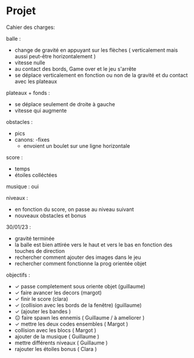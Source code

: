 # Projet

Cahier des charges:


balle :

- change de gravité en appuyant sur les flèches ( verticalement mais aussi peut-être horizontalement )
- vitesse nulle
- au contact des bords, Game over et le jeu s'arrête
- se déplace verticalement en fonction ou non de la gravité et du contact avec les plateaux

plateaux + fonds :

- se déplace seulement de droite à gauche
- vitesse qui augmente
                   
obstacles :

- pics
- canons:
    -fixes
    - envoient un boulet sur une ligne horizontale
                     
score :

- temps
- étoiles colléctées
        
        
musique : oui

niveaux :

- en fonction du score, on passe au niveau suivant
- nouveaux obstacles et bonus
          
          
          
 30/01/23 :
 - gravité terminée
 - la balle est bien attirée vers le haut et vers le bas en fonction des touches de direction
 - rechercher comment ajouter des images dans le jeu
 - rechercher comment fonctionne la prog orientée objet
 
 
objectifs : 
- ✓ passe completement  sous oriente objet (guillaume) 
- ✓ faire avancer les decors (margot)
- ✓ finir le score (clara)
- ✓ (collision avec les bords de la fenêtre) (guillaume) 
- ✓ (ajouter les bandes )
- 😐 faire spawn les ennemis ( Guillaume / à ameliorer )
- ✓ mettre les deux codes ensembles ( Margot )
- collision avec les blocs ( Margot )
- ajouter de la musique ( Guillaume )
- mettre différents niveaux ( Guillaume )
- rajouter les étoiles bonus ( Clara )
         
                     
                
        
